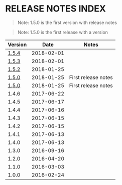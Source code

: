 # RELEASE NOTES INDEX

> Note: 1.5.0 is the first version with release notes

> Note: 1.5.0 is the first release with a version

| Version                           | Date       | Notes               |
|-----------------------------------|------------|---------------------|
| [1.5.4](RELEASE_NOTES_1.5.4.html) | 2018-02-01 |  |
| [1.5.3](RELEASE_NOTES_1.5.3.html) | 2018-02-01 |  |
| [1.5.2](RELEASE_NOTES_1.5.2.html) | 2018-01-25 |  |
| [1.5.0](RELEASE_NOTES_1.5.0.html) | 2018-01-25 | First release notes || [1.5.1](RELEASE_NOTES_1.5.1.html) | 2018-01-25 |  |
| [1.5.0](RELEASE_NOTES_1.5.0.html) | 2018-01-25 | First release notes |
| 1.4.6                             | 2017-06-22 |  |
| 1.4.5                             | 2017-06-17 |  |
| 1.4.4                             | 2017-06-16 |  |
| 1.4.3                             | 2017-06-15 |  |
| 1.4.2                             | 2017-06-15 |  |
| 1.4.1                             | 2017-06-13 |  |
| 1.4.0                             | 2017-06-13 |  |
| 1.3.0                             | 2016-09-16 |  |
| 1.2.0                             | 2016-04-20 |  |
| 1.1.0                             | 2016-03-03 |  |
| 1.0.0                             | 2016-02-24 |  |